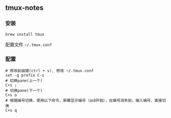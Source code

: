 ## tmux-notes

### 安装

```shell
brew install tmux
```

配置文件 `~/.tmux.conf`

### 配置

```shell
# 修改前缀键(ctrl + s), 修改 ~/.tmux.conf
set -g prefix C-s
# 切换pane(上一个)
C+s ;
# 切换pane(下一个)
C+s o
# 根据编号切换，使用以下命令，屏幕显示编号（从0开始），在编号消失前，输入编号，直接切换
C+s q
```

